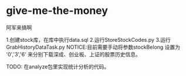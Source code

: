# give-me-the-money
阿军来搞啊

1.创建stock库，在库中执行data.sql
2.运行StoreStockCodes.py
3.运行GrabHistoryDataTask.py 
  NOTICE:目前需要手动将参数stockBelong 设置为 '0','3','6' 来分别下载深成、创业板、上证的股票历史信息。

TODO:
在analyze包里实现统计分析的代码。
